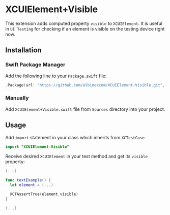 # XCUIElement+Visible

This extension adds computed property `visible` to `XCUIElement`. It is useful in `UI Testing` for checking if an element is visible on the testing device right now.


## Installation


### Swift Package Manager

Add the following line to your `Package.swift` file:

``` Swift
.Package(url: "https://github.com/albinekcom/XCUIElement-Visible.git", majorVersion: 0)
```

### Manually

Add `XCUIElement+Visible.swift` file from `Sources` directory into your project.


## Usage

Add `import` statement in your class which inherits from `XCTestCase`:

``` Swift
import "XCUIElement-Visible"
```

Receive desired `XCUIElement` in your test method and get its `visible` property:

``` Swift
(...)

func textExample() {
  let element = (...)

  XCTAssertTrue(element.visible)
}

(...)
```
